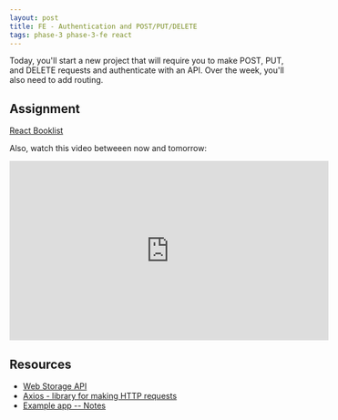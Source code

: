 ```yaml
---
layout: post
title: FE - Authentication and POST/PUT/DELETE
tags: phase-3 phase-3-fe react
---
```


Today, you'll start a new project that will require you to make POST, PUT, and DELETE requests and authenticate with an API. Over the week, you'll also need to add routing.

## Assignment

[React Booklist](https://classroom.github.com/a/vQQEITQo)

Also, watch this video betweeen now and tomorrow:

<iframe width="560" height="315" src="https://www.youtube.com/embed/Law7wfdg_ls" frameborder="0" allow="accelerometer; autoplay; encrypted-media; gyroscope; picture-in-picture" allowfullscreen></iframe>

## Resources

- [Web Storage API](https://developer.mozilla.org/en-US/docs/Web/API/Web_Storage_API)
- [Axios - library for making HTTP requests](https://github.com/axios/axios)
- [Example app -- Notes](https://github.com/momentum-team-2/example--react-notes/tree/main)
